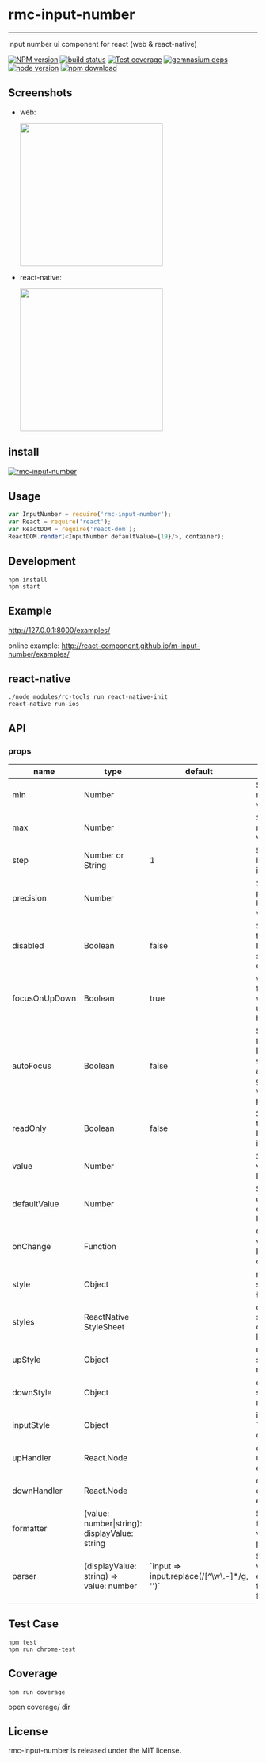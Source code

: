 # rmc-input-number
---

input number ui component for react (web & react-native)

[![NPM version][npm-image]][npm-url]
[![build status][travis-image]][travis-url]
[![Test coverage][coveralls-image]][coveralls-url]
[![gemnasium deps][gemnasium-image]][gemnasium-url]
[![node version][node-image]][node-url]
[![npm download][download-image]][download-url]

[npm-image]: http://img.shields.io/npm/v/rmc-input-number.svg?style=flat-square
[npm-url]: http://npmjs.org/package/rmc-input-number
[travis-image]: https://img.shields.io/travis/react-component/m-input-number.svg?style=flat-square
[travis-url]: https://travis-ci.org/react-component/m-input-number
[coveralls-image]: https://img.shields.io/coveralls/react-component/m-input-number.svg?style=flat-square
[coveralls-url]: https://coveralls.io/r/react-component/m-input-number?branch=master
[gemnasium-image]: http://img.shields.io/gemnasium/react-component/m-input-number.svg?style=flat-square
[gemnasium-url]: https://gemnasium.com/react-component/m-input-number
[node-image]: https://img.shields.io/badge/node.js-%3E=_0.10-green.svg?style=flat-square
[node-url]: http://nodejs.org/download/
[download-image]: https://img.shields.io/npm/dm/rmc-input-number.svg?style=flat-square
[download-url]: https://npmjs.org/package/rmc-input-number

## Screenshots
- web:

  <img src="http://gtms01.alicdn.com/tps/i1/TB18CIlIpXXXXaxXFXXDa5hRXXX-268-124.png" width="288"/>

- react-native:

  <img src="https://zos.alipayobjects.com/rmsportal/dojvWLzTShEfSAU.png" width="288"/>

## install

[![rmc-input-number](https://nodei.co/npm/rmc-input-number.png)](https://npmjs.org/package/rmc-input-number)

## Usage

```js
var InputNumber = require('rmc-input-number');
var React = require('react');
var ReactDOM = require('react-dom');
ReactDOM.render(<InputNumber defaultValue={19}/>, container);
```

## Development

```
npm install
npm start
```

## Example

http://127.0.0.1:8000/examples/

online example: http://react-component.github.io/m-input-number/examples/

## react-native

```
./node_modules/rc-tools run react-native-init
react-native run-ios
```

## API

### props

<table class="table table-bordered table-striped">
    <thead>
    <tr>
        <th style="width: 100px;">name</th>
        <th style="width: 50px;">type</th>
        <th style="width: 50px;">default</th>
        <th>description</th>
    </tr>
    </thead>
    <tbody>
        <tr>
          <td>min</td>
          <td>Number</td>
          <td></td>
          <td>Specifies the minimum value</td>
        </tr>
        <tr>
          <td>max</td>
          <td>Number</td>
          <td></td>
          <td>Specifies the maximum value</td>
        </tr>
        <tr>
          <td>step</td>
          <td>Number or String</td>
          <td>1</td>
          <td>Specifies the legal number intervals</td>
        </tr>
        <tr>
          <td>precision</td>
          <td>Number</td>
          <td></td>
          <td>Specifies the precision length of value</td>
        </tr>
        <tr>
          <td>disabled</td>
          <td>Boolean</td>
          <td>false</td>
          <td>Specifies that an InputNumber should be disabled</td>
        </tr>
        <tr>
          <td>focusOnUpDown</td>
          <td>Boolean</td>
          <td>true</td>
          <td>whether focus input when click up or down button</td>
        </tr>
        <tr>
          <td>autoFocus</td>
          <td>Boolean</td>
          <td>false</td>
          <td>Specifies that an InputNumber should automatically get focus when the page loads</td>
        </tr>
        <tr>
          <td>readOnly</td>
          <td>Boolean</td>
          <td>false</td>
          <td>Specifies that an InputNumber is read only </td>
        </tr>
        <tr>
          <td>value</td>
          <td>Number</td>
          <td></td>
          <td>Specifies the value of an InputNumber</td>
        </tr>
        <tr>
          <td>defaultValue</td>
          <td>Number</td>
          <td></td>
          <td>Specifies the defaultValue of an InputNumber</td>
        </tr>
        <tr>
          <td>onChange</td>
          <td>Function</td>
          <td></td>
          <td>Called when value of an InputNumber changed</td>
        </tr>
        <tr>
          <td>style</td>
          <td>Object</td>
          <td></td>
          <td>root style. such as {width:100}</td>
        </tr>
        <tr>
          <td>styles</td>
          <td>ReactNative StyleSheet</td>
          <td></td>
          <td>component's stylesheet, can use lib/styles</td>
        </tr>
        <tr>
          <td>upStyle</td>
          <td>Object</td>
          <td></td>
          <td>up step wrap style. `react native only`</td>
        </tr>
        <tr>
          <td>downStyle</td>
          <td>Object</td>
          <td></td>
          <td>down step style. `react native only`</td>
        </tr>
        <tr>
          <td>inputStyle</td>
          <td>Object</td>
          <td></td>
          <td>input style. `react native only`</td>
        </tr>
        <tr>
          <td>upHandler</td>
          <td>React.Node</td>
          <td></td>
          <td>custom the up step element</td>
        </tr>
        <tr>
          <td>downHandler</td>
          <td>React.Node</td>
          <td></td>
          <td>custom the down step element</td>
        </tr>
        <tr>
          <td>formatter</td>
          <td>(value: number|string): displayValue: string</td>
          <td></td>
          <td>Specifies the format of the value presented</td>
        </tr>
        <tr>
          <td>parser</td>
          <td>(displayValue: string) => value: number</td>
          <td>`input => input.replace(/[^\w\.-]*/g, '')`</td>
          <td>Specifies the value extracted from formatter</td>
        </tr>
    </tbody>
</table>

## Test Case

```
npm test
npm run chrome-test
```

## Coverage

```
npm run coverage
```

open coverage/ dir

## License

rmc-input-number is released under the MIT license.
